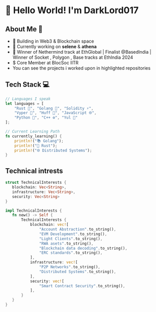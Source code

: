 # 👋 Hello World! I'm DarkLord017



## About Me 🚀
- 🌱 Building in Web3 & Blockchain space
- 🔭 Currently working on **selene** & **athena**
- 🌟 Winner of Nethermind track at EthGlobal | Finalist @BasedIndia | Winner of Socket , Polygon , Base tracks at EthIndia 2024
- $ Core Member at BlocSoc IITR
- You can see the projects i worked upon in highlighted repositories
  

## Tech Stack 💻
```rust
// Languages I speak
let languages = [
    "Rust 🦀", "Golang 🐹", "Solidity ⚡", 
    "Vyper 🐍", "Huff 🔧", "JavaScript 🌐",
    "Python 🐍", "C++ ⚙️", "Yul 🔬"
];

// Current Learning Path
fn currently_learning() {
    println!("📚 Golang");
    println!("🦀 Rust");
    println!("🌐 Distributed Systems");
}


```

## Technical intrests
```rust
struct TechnicalInterests {
   blockchain: Vec<String>,
   infrastructure: Vec<String>,
   security: Vec<String>
}

impl TechnicalInterests {
   fn new() -> Self {
       TechnicalInterests {
           blockchain: vec![
               "Account Abstraction".to_string(),
               "EVM Development".to_string(),
               "Light Clients".to_string(),
               "RWA asets".to_string(),
               "Blockchain data decoding".to_string(),
               "ERC standards".to_string(),
           ],
           infrastructure: vec![
               "P2P Networks".to_string(),
               "Distributed Systems".to_string(),
           ],
           security: vec![
               "Smart Contract Security".to_string(),
           ],
       }
   }
}
